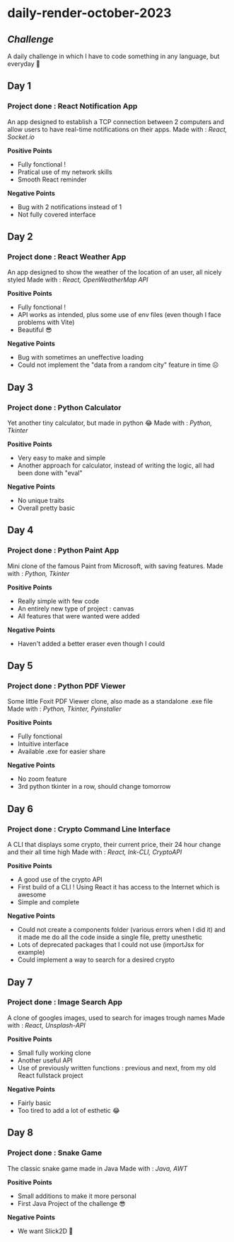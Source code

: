 # daily-render-october-2023
## _Challenge_

A daily challenge in which I have to code something in any language, but everyday 👀



>
## Day 1
### Project done : React Notification App
An app designed to establish a TCP connection between 2 computers and allow users to have real-time notifications on their apps.
Made with : _React, Socket.io_

**Positive Points**
- Fully fonctional !
- Pratical use of my network skills
- Smooth React reminder

**Negative Points**
- Bug with 2 notifications instead of 1
- Not fully covered interface

## Day 2
### Project done : React Weather App
An app designed to show the weather of the location of an user, all nicely styled 
Made with : _React, OpenWeatherMap API_

**Positive Points**
- Fully fonctional !
- API works as intended, plus some use of env files (even though I face problems with Vite)
- Beautiful 😎

**Negative Points**
- Bug with sometimes an uneffective loading
- Could not implement the "data from a random city" feature in time ☹️

## Day 3
### Project done : Python Calculator
Yet another tiny calculator, but made in python 😂
Made with : _Python, Tkinter_

**Positive Points**
- Very easy to make and simple
- Another approach for calculator, instead of writing the logic, all had been done with "eval"

**Negative Points**
- No unique traits
- Overall pretty basic

## Day 4
### Project done : Python Paint App
Mini clone of the famous Paint from Microsoft, with saving features.
Made with : _Python, Tkinter_

**Positive Points**
- Really simple with few code
- An entirely new type of project : canvas
- All features that were wanted were added

**Negative Points**
- Haven't added a better eraser even though I could

## Day 5
### Project done : Python PDF Viewer
Some little Foxit PDF Viewer clone, also made as a standalone .exe file
Made with : _Python, Tkinter, Pyinstaller_

**Positive Points**
- Fully fonctional
- Intuitive interface
- Available .exe for easier share

**Negative Points**
- No zoom feature
- 3rd python tkinter in a row, should change tomorrow

## Day 6
### Project done : Crypto Command Line Interface
A CLI that displays some crypto, their current price, their 24 hour change and their all time high
Made with : _React, Ink-CLI, CryptoAPI_

**Positive Points**
- A good use of the crypto API
- First build of a CLI ! Using React it has access to the Internet which is awesome
- Simple and complete

**Negative Points**
- Could not create a components folder (various errors when I did it) and it made me do all the code inside a single file, pretty unesthetic
- Lots of deprecated packages that I could not use (importJsx for example)
- Could implement a way to search for a desired crypto

## Day 7
### Project done : Image Search App
A clone of googles images, used to search for images trough names
Made with : _React, Unsplash-API_

**Positive Points**
- Small fully working clone
- Another useful API
- Use of previously written functions : previous and next, from my old React fullstack project

**Negative Points**
- Fairly basic
- Too tired to add a lot of esthetic 😂

## Day 8
### Project done : Snake Game
The classic snake game made in Java
Made with : _Java, AWT_

**Positive Points**
- Small additions to make it more personal
- First Java Project of the challenge 😎

**Negative Points**
- We want Slick2D 🌚



